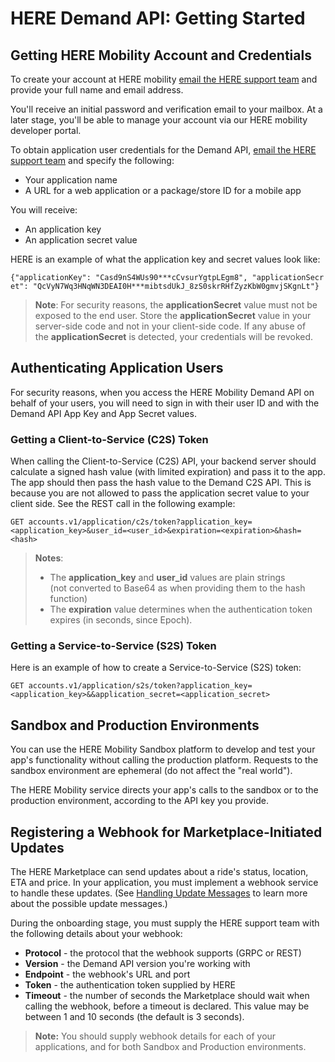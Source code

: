 # HERE Demand API: Getting Started #

## Getting HERE Mobility Account and Credentials ##

To create your account at HERE mobility [email the HERE support team](mailto:mobility_developers@here.com) and provide your full name and email address.

You'll receive an initial password and verification email to your mailbox.
At a later stage, you'll be able to manage your account via our HERE mobility developer portal.

To obtain application user credentials for the Demand API, [email the HERE support team](mailto:mobility_developers@here.com) and specify the following:

-   Your application name
-   A URL for a web application or a package/store ID for a mobile app

You will receive: 

-   An application key 
-   An application secret value

HERE is an example of what the application key and secret values look like:  


```{"applicationKey": "Casd9nS4WUs90***cCvsurYgtpLEgm8", "applicationSecret": "QcVyN7Wq3HNqWN3DEAI0H***mibtsdUkJ_8zS0skrRHfZyzKbW0gmvjSKgnLt"}```

>**Note**: For security reasons, the **applicationSecret** value must not be exposed to the end user. Store the **applicationSecret** value in your server-side code and not in your client-side code. If any abuse of the **applicationSecret** is detected, your credentials will be revoked.

## Authenticating Application Users ##

For security reasons, when you access the HERE Mobility Demand API on behalf of your users, you will need to sign in with their user ID and with the Demand API App Key and App Secret values.

### Getting a Client-to-Service (C2S) Token ###

When calling the Client-to-Service (C2S) API, your backend server should calculate a signed hash value (with limited expiration) and pass it to the app. The app should then pass the hash value to the Demand C2S API. This is because you are not allowed to pass the application secret value to your client side. See the REST call in the following example:

```GET accounts.v1/application/c2s/token?application_key=<application_key>&user_id=<user_id>&expiration=<expiration>&hash=<hash>```

>**Notes**:
>-   The **application_key** and **user_id** values are plain strings (not converted to Base64 as when providing them to the hash function)
>-   The **expiration** value determines when the authentication token expires (in seconds, since Epoch).

### Getting a Service-to-Service (S2S) Token ###

Here is an example of how to create a Service-to-Service (S2S) token:

```GET accounts.v1/application/s2s/token?application_key=<application_key>&&application_secret=<application_secret>```

## Sandbox and Production Environments ##

You can use the HERE Mobility Sandbox platform to develop and test your app's functionality without calling the production platform. Requests to the sandbox environment are ephemeral (do not affect the "real world").

The HERE Mobility service directs your app's calls to the sandbox or to the production environment, according to the API key you provide.

## Registering a Webhook for Marketplace-Initiated Updates ##

The HERE Marketplace can send updates about a ride's status, location, ETA and price.
In your application, you must implement a webhook service to handle these updates.
(See [Handling Update Messages](DemandDevGuide_HandlingUpdateMessages.md) to learn more about the possible update messages.)

During the onboarding stage, you must supply the HERE support team with the following details about your webhook:

* **Protocol** - the protocol that the webhook supports (GRPC or REST)
* **Version** - the Demand API version you're working with
* **Endpoint** - the webhook's URL and port
* **Token** - the authentication token supplied by HERE
* **Timeout** - the number of seconds the Marketplace should wait when calling the webhook, before a timeout is declared. This value may be between 1 and 10 seconds (the default is 3 seconds).

>**Note:** You should supply webhook details for each of your applications, and for both Sandbox and Production environments.
